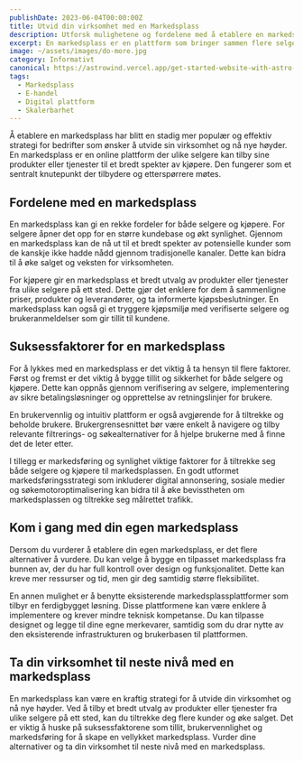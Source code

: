```yaml
---
publishDate: 2023-06-04T00:00:00Z
title: Utvid din virksomhet med en Markedsplass
description: Utforsk mulighetene og fordelene med å etablere en markedsplass for din bedrift. Oppdag hvordan en markedsplass kan øke salget, utvide kundebasen og skape en vinn-vinn-situasjon for både selgere og kjøpere.
excerpt: En markedsplass er en plattform som bringer sammen flere selgere og kjøpere på ett sted.
image: ~/assets/images/do-more.jpg
category: Informativt
canonical: https://astrowind.vercel.app/get-started-website-with-astro-tailwind-css
tags:
  - Markedsplass
  - E-handel
  - Digital plattform
  - Skalerbarhet
---
```



Å etablere en markedsplass har blitt en stadig mer populær og effektiv strategi for bedrifter som ønsker å utvide sin virksomhet og nå nye høyder. En markedsplass er en online plattform der ulike selgere kan tilby sine produkter eller tjenester til et bredt spekter av kjøpere. Den fungerer som et sentralt knutepunkt der tilbydere og etterspørrere møtes.

## Fordelene med en markedsplass

En markedsplass kan gi en rekke fordeler for både selgere og kjøpere. For selgere åpner det opp for en større kundebase og økt synlighet. Gjennom en markedsplass kan de nå ut til et bredt spekter av potensielle kunder som de kanskje ikke hadde nådd gjennom tradisjonelle kanaler. Dette kan bidra til å øke salget og veksten for virksomheten.

For kjøpere gir en markedsplass et bredt utvalg av produkter eller tjenester fra ulike selgere på ett sted. Dette gjør det enklere for dem å sammenligne priser, produkter og leverandører, og ta informerte kjøpsbeslutninger. En markedsplass kan også gi et tryggere kjøpsmiljø med verifiserte selgere og brukeranmeldelser som gir tillit til kundene.

## Suksessfaktorer for en markedsplass

For å lykkes med en markedsplass er det viktig å ta hensyn til flere faktorer. Først og fremst er det viktig å bygge tillit og sikkerhet for både selgere og kjøpere. Dette kan oppnås gjennom verifisering av selgere, implementering av sikre betalingsløsninger og opprettelse av retningslinjer for brukere.

En brukervennlig og intuitiv plattform er også avgjørende for å tiltrekke og beholde brukere. Brukergrensesnittet bør være enkelt å navigere og tilby relevante filtrerings- og søkealternativer for å hjelpe brukerne med å finne det de leter etter.

I tillegg er markedsføring og synlighet viktige faktorer for å tiltrekke seg både selgere og kjøpere til markedsplassen. En godt utformet markedsføringsstrategi som inkluderer digital annonsering, sosiale medier og søkemotoroptimalisering kan bidra til å øke bevisstheten om markedsplassen og tiltrekke seg målrettet trafikk.

## Kom i gang med din egen markedsplass

Dersom du vurderer å etablere din egen markedsplass, er det flere alternativer å vurdere. Du kan velge å bygge en tilpasset markedsplass fra bunnen av, der du har full kontroll over design og funksjonalitet. Dette kan kreve mer ressurser og tid, men gir deg samtidig større fleksibilitet.

En annen mulighet er å benytte eksisterende markedsplassplattformer som tilbyr en ferdigbygget løsning. Disse plattformene kan være enklere å implementere og krever mindre teknisk kompetanse. Du kan tilpasse designet og legge til dine egne merkevarer, samtidig som du drar nytte av den eksisterende infrastrukturen og brukerbasen til plattformen.

## Ta din virksomhet til neste nivå med en markedsplass

En markedsplass kan være en kraftig strategi for å utvide din virksomhet og nå nye høyder. Ved å tilby et bredt utvalg av produkter eller tjenester fra ulike selgere på ett sted, kan du tiltrekke deg flere kunder og øke salget. Det er viktig å huske på suksessfaktorene som tillit, brukervennlighet og markedsføring for å skape en vellykket markedsplass. Vurder dine alternativer og ta din virksomhet til neste nivå med en markedsplass.